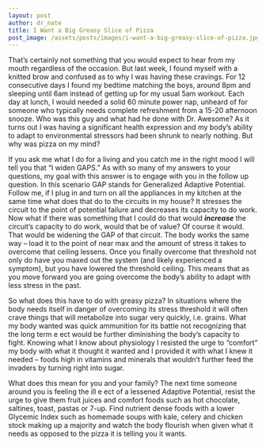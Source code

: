 ```yaml
---
layout: post
author: dr_nate
title: I Want a Big Greasy Slice of Pizza
post_image: /assets/posts/images/i-want-a-big-greasy-slice-of-pizza.jpg
---
```

That’s certainly not something that you would expect to hear from my mouth regardless of the occasion. But last week, I found myself with a knitted brow and confused as to why I was having these cravings. For 12 consecutive days I found my bedtime matching the boys, around 8pm and sleeping until 6am instead of getting up for my usual 5am workout. Each day at lunch, I would needed a solid 60 minute power nap, unheard of for someone who typically needs complete refreshment from a 15-20 afternoon snooze. Who was this guy and what had he done with Dr. Awesome? As it turns out I was having a significant health expression and my body’s ability to adapt to environmental stressors had been shrunk to nearly nothing. But why was pizza on my mind?

If you ask me what I do for a living and you catch me in the right mood I will tell you that “I widen GAPS.” As with so many of my answers to your questions, my goal with this answer is to engage with you in the follow up question. In this scenario GAP stands for Generalized Adaptive Potential. Follow me, if I plug in and turn on all the appliances in my kitchen at the same time what does that do to the circuits in my house? It stresses the circuit to the point of potential failure and decreases its capacity to do work. Now what if there was something that I could do that would **_increase_** the circuit’s capacity to do work, would that be of value? Of course it would. That would be widening the GAP of that circuit. The body works the same way – load it to the point of near max and the amount of stress it takes to overcome that ceiling lessens. Once you finally overcome that threshold not only do have you maxed out the system (and likely experienced a symptom), but you have lowered the threshold ceiling. This means that as you move forward you are going overcome the body’s ability to adapt with less stress in the past.

So what does this have to do with greasy pizza? In situations where the body needs itself in danger of overcoming its stress threshold it will often crave things that will metabolize into sugar very quickly, i.e. grains. What my body wanted was quick ammunition for its battle not recognizing that the long term e ect would be further diminishing the body’s capacity to fight. Knowing what I know about physiology I resisted the urge to “comfort” my body with what it thought it wanted and I provided it with what I knew it needed – foods high in vitamins and minerals that wouldn’t further feed the invaders by turning right into sugar.

What does this mean for you and your family? The next time someone around you is feeling the ill e ect of a lessened Adaptive Potential, resist the urge to give them fruit juices and comfort foods such as hot chocolate, saltines, toast, pastas or 7-up. Find nutrient dense foods with a lower Glycemic Index such as homemade soups with kale, celery and chicken stock making up a majority and watch the body flourish when given what it needs as opposed to the pizza it is telling you it wants.
